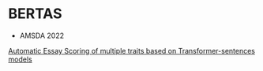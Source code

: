 # BERTAS

- AMSDA 2022

[Automatic Essay Scoring of multiple traits based on Transformer-sentences models](https://nbviewer.org/github/AprendizajeProfundo/BERTAS/blob/main/Presentacion/nlp_PracticaAutomatic_Scoring-Presentation.slides.html#/)
